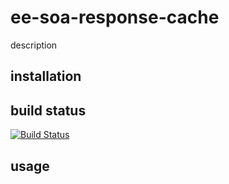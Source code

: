 # ee-soa-response-cache

description

## installation



## build status

[![Build Status](https://travis-ci.org/eventEmitter/ee-soa-response-cache.png?branch=master)](https://travis-ci.org/eventEmitter/ee-soa-response-cache)


## usage


